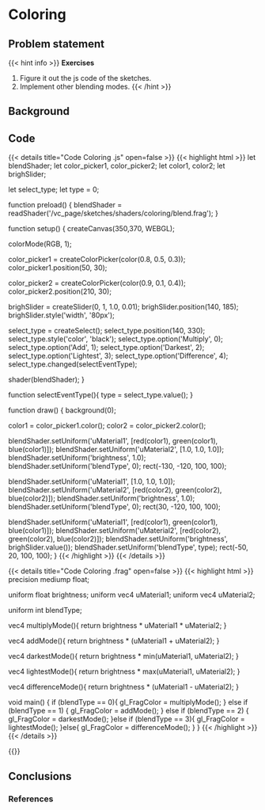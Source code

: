 # Coloring

## Problem statement
{{< hint info >}}
**Exercises**

1. Figure it out the js code of the sketches.
2. Implement other blending modes. 
{{< /hint >}}

## Background

## Code 

{{< details title="Code Coloring .js" open=false >}}
{{< highlight html >}}
let blendShader;
let color_picker1, color_picker2;
let color1, color2;
let brighSlider;

let select_type;
let type = 0;

function preload() {
  blendShader = readShader('/vc_page/sketches/shaders/coloring/blend.frag');
}

function setup() {
  createCanvas(350,370, WEBGL);
  
  colorMode(RGB, 1);
  
  color_picker1 = createColorPicker(color(0.8, 0.5, 0.3));
  color_picker1.position(50, 30);
  
  color_picker2 = createColorPicker(color(0.9, 0.1, 0.4));
  color_picker2.position(210, 30);
  
  brighSlider = createSlider(0, 1, 1.0, 0.01);
  brighSlider.position(140, 185);
  brighSlider.style('width', '80px');
  
  select_type = createSelect();
  select_type.position(140, 330);
  select_type.style('color', 'black');
  select_type.option('Multiply', 0);
  select_type.option('Add', 1);
  select_type.option('Darkest', 2);
  select_type.option('Lightest', 3);
  select_type.option('Difference', 4);
  select_type.changed(selectEventType);
  
  shader(blendShader);
}

function selectEventType(){
  type = select_type.value();
}

function draw() {
  background(0);
  
  color1 = color_picker1.color();
  color2 = color_picker2.color();
  
  blendShader.setUniform('uMaterial1', [red(color1), green(color1), blue(color1)]);
  blendShader.setUniform('uMaterial2', [1.0, 1.0, 1.0]);
  blendShader.setUniform('brightness', 1.0);
  blendShader.setUniform('blendType', 0);
  rect(-130, -120, 100, 100);
  
  
  blendShader.setUniform('uMaterial1', [1.0, 1.0, 1.0]);
  blendShader.setUniform('uMaterial2', [red(color2), green(color2), blue(color2)]);
  blendShader.setUniform('brightness', 1.0);
  blendShader.setUniform('blendType', 0);
  rect(30, -120, 100, 100);
  
  
  blendShader.setUniform('uMaterial1', [red(color1), green(color1), blue(color1)]);
  blendShader.setUniform('uMaterial2', [red(color2), green(color2), blue(color2)]);
  blendShader.setUniform('brightness', brighSlider.value());
  blendShader.setUniform('blendType', type); 
  rect(-50, 20, 100, 100);
}
{{< /highlight >}}
{{< /details >}}


{{< details title="Code Coloring .frag" open=false >}}
{{< highlight html >}}
precision mediump float;

uniform float brightness;
uniform vec4 uMaterial1;
uniform vec4 uMaterial2;

uniform int blendType;

vec4 multiplyMode(){
  return brightness * uMaterial1 * uMaterial2;
}

vec4 addMode(){
  return brightness * (uMaterial1 + uMaterial2);
}

vec4 darkestMode(){
  return brightness * min(uMaterial1, uMaterial2);
}

vec4 lightestMode(){
  return brightness * max(uMaterial1, uMaterial2);
}

vec4 differenceMode(){
  return brightness * (uMaterial1 - uMaterial2);
}

void main() {
  if (blendType == 0){
    gl_FragColor = multiplyMode();
  } else if (blendType == 1) {
    gl_FragColor = addMode();
  } else if (blendType == 2) {
    gl_FragColor = darkestMode();
  }else if (blendType == 3){
    gl_FragColor = lightestMode();
  }else{
    gl_FragColor = differenceMode();
  } 
}
{{< /highlight >}}
{{< /details >}}

{{<p5-iframe sketch="/vc_page/sketches/shaders/coloring/sketch.js" lib1="https://cdn.jsdelivr.net/gh/VisualComputing/p5.treegl/p5.treegl.js" width="400" height="400">}}

## Conclusions 

### References